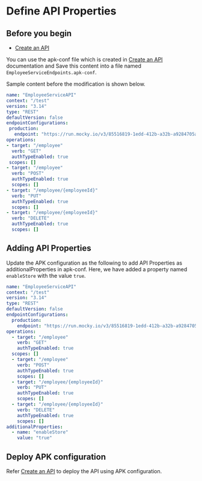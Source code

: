 # Define API Properties

## Before you begin

- [Create an API](../../get-started/quick-start-guide.md)


You can use the apk-conf file which is created in [Create an API](../../get-started/quick-start-guide.md) documentation and Save this content into a file named `EmployeeServiceEndpoints.apk-conf`.

Sample content before the modification is shown below.

   ```yaml
   name: "EmployeeServiceAPI"
   context: "/test"
   version: "3.14"
   type: "REST"
   defaultVersion: false
   endpointConfigurations:
    production:
      endpoint: "https://run.mocky.io/v3/85516819-1edd-412b-a32b-a9284705a0b4"
   operations:
   - target: "/employee"
     verb: "GET"
     authTypeEnabled: true
    scopes: []
   - target: "/employee"
     verb: "POST"
     authTypeEnabled: true
     scopes: []
   - target: "/employee/{employeeId}"
     verb: "PUT"
     authTypeEnabled: true
     scopes: []
   - target: "/employee/{employeeId}"
     verb: "DELETE"
     authTypeEnabled: true
     scopes: []
   ```

## Adding API Properties

Update the APK configuration as the following to add API Properties as additionalProperties in apk-conf. 
Here, we have added a property named `enableStore` with the value `true`.

   ```yaml
   name: "EmployeeServiceAPI"
   context: "/test"
   version: "3.14"
   type: "REST"
   defaultVersion: false
   endpointConfigurations:
     production:
       endpoint: "https://run.mocky.io/v3/85516819-1edd-412b-a32b-a9284705a0b4"
   operations:
     - target: "/employee"
       verb: "GET"
       authTypeEnabled: true
     scopes: []
     - target: "/employee"
       verb: "POST"
       authTypeEnabled: true
       scopes: []
     - target: "/employee/{employeeId}"
       verb: "PUT"
       authTypeEnabled: true
       scopes: []
     - target: "/employee/{employeeId}"
       verb: "DELETE"
       authTypeEnabled: true
       scopes: []
   additionalProperties:
     - name: "enableStore"
       value: "true"
   ```

## Deploy APK configuration

Refer [Create an API](../../get-started/quick-start-guide.md) to deploy the API using APK configuration.